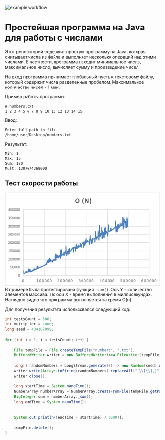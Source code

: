 ![example workflow](https://github.com/anri-khaskhazyan/TZ2/actions/workflows/maven.yml/badge.svg)

# Простейшая программа на Java для работы с числами

Этот репозиторий содержит простую программу на Java, которая считывает числа из файла и выполняет несколько операций над этими числами. В частности, программа находит минимальное число, максимальное число, вычисляет сумму и произведение чисел.

На вход программа принимает глобальный пусть к текстовому файлу, который содержит числа разделенные пробелом. Максимальное количество чисел - 1 млн.

Пример работы программы:
```text
# numbers.txt
1 2 3 4 5 6 7 8 9 10 11 12 13 14 15
```
Ввод:
```
Enter full path to file
/home/user/Desktop/numbers.txt
```
Результат:
```
Min: 1
Max: 15
Sum: 120
Mult: 1307674368000
```

## Тест скорости работы
![testGraph](testGraph.png)
В примере была протестирована функция `_sum()`. Ось Y - количество элементов массива. По оси X - время выполнения в миллисекундах. Наглядно видно что программа выполняется за время O(n).

Для получения результата использовался следующий код:
```java
int testsCount = 500;
int multiplier = 1000;
long seed = 404187099;

for (int i = 1; i < testsCount; i++) {

    File tempFile = File.createTempFile("numbers", ".txt");
    BufferedWriter writer = new BufferedWriter(new FileWriter(tempFile));

    long[] randomNumbers = LongStream.generate(() -> new Random(seed).nextLong()).limit(i * multiplier).toArray();
    writer.write(Arrays.toString(randomNumbers).replaceAll("[\\[\\],]", ""));
    writer.close();

    long startTime = System.nanoTime();
    NumberArray numberArray = NumberArray.createFromFile(tempFile.getPath());
    BigInteger sum = numberArray._sum();
    long endTime = System.nanoTime();


    System.out.println((endTime - startTime) / 1000));

    tempFile.delete();
}
```

